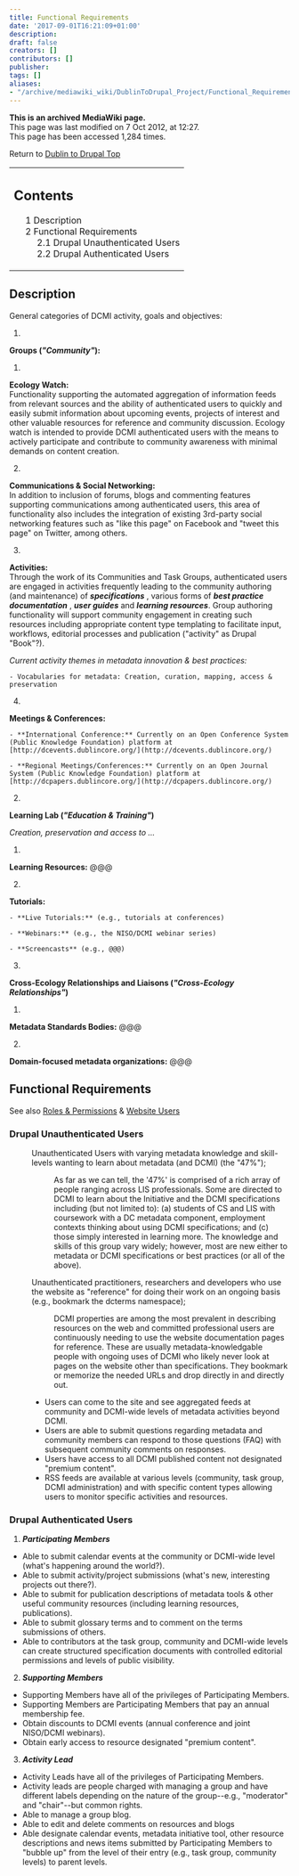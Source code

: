 ```yaml
---
title: Functional Requirements
date: '2017-09-01T16:21:09+01:00'
description: 
draft: false
creators: []
contributors: []
publisher: 
tags: []
aliases:
- "/archive/mediawiki_wiki/DublinToDrupal_Project/Functional_Requirements.html"
---
```


 **This is an archived MediaWiki page.**  
This page was last modified on 7 Oct 2012, at 12:27.  
This page has been accessed 1,284 times.

Return to [Dublin to Drupal Top](/archive/mediawiki_wiki/DublinToDrupal_Project "DublinToDrupal Project")

<table id="toc" class="toc">
  <tr>
    <td>
      <div id="toctitle">
        <h2>Contents</h2>
      </div>
      <ul>
        <li class="toclevel-1 tocsection-1"><a href="#Description"><span class="tocnumber">1</span> <span class="toctext">Description</span></a></li>
        <li class="toclevel-1 tocsection-2">
          <a href="#Functional_Requirements"><span class="tocnumber">2</span> <span class="toctext">Functional Requirements</span></a>
          <ul>
            <li class="toclevel-2 tocsection-3"><a href="#Drupal_Unauthenticated_Users"><span class="tocnumber">2.1</span> <span class="toctext">Drupal Unauthenticated Users</span></a></li>
            <li class="toclevel-2 tocsection-4"><a href="#Drupal_Authenticated_Users"><span class="tocnumber">2.2</span> <span class="toctext">Drupal Authenticated Users</span></a></li>
          </ul>
        </li>
      </ul>
    </td>
  </tr>
</table>


## Description 

General categories of DCMI activity, goals and objectives:

1. 

**Groups (_"Community"_):**

  1. 

**Ecology Watch:**  
Functionality supporting the automated aggregation of information feeds from relevant sources and the ability of authenticated users to quickly and easily submit information about upcoming events, projects of interest and other valuable resources for reference and community discussion. Ecology watch is intended to provide DCMI authenticated users with the means to actively participate and contribute to community awareness with minimal demands on content creation.

  2. 

**Communications & Social Networking:**  
 In addition to inclusion of forums, blogs and commenting features supporting communications among authenticated users, this area of functionality also includes the integration of existing 3rd-party social networking features such as "like this page" on Facebook and "tweet this page" on Twitter, among others.

  3. 

**Activities:**  
 Through the work of its Communities and Task Groups, authenticated users are engaged in activities frequently leading to the community authoring (and maintenance) of **_specifications_** , various forms of **_best practice documentation_** , **_user guides_** and **_learning resources_**. Group authoring functionality will support community engagement in creating such resources including appropriate content type templating to facilitate input, workflows, editorial processes and publication ("activity" as Drupal "Book"?).

_Current activity themes in metadata innovation & best practices:_

    - Vocabularies for metadata: Creation, curation, mapping, access & preservation

  4. 

**Meetings & Conferences:**

    - **International Conference:** Currently on an Open Conference System (Public Knowledge Foundation) platform at [http://dcevents.dublincore.org/](http://dcevents.dublincore.org/)

    - **Regional Meetings/Conferences:** Currently on an Open Journal System (Public Knowledge Foundation) platform at [http://dcpapers.dublincore.org/](http://dcpapers.dublincore.org/)

2. 

**Learning Lab (_"Education & Training"_)**

_Creation, preservation and access to ..._

  1. 

**Learning Resources:** @@@

  2. 

**Tutorials:**

    - **Live Tutorials:** (e.g., tutorials at conferences)

    - **Webinars:** (e.g., the NISO/DCMI webinar series)

    - **Screencasts** (e.g., @@@)

3. 

**Cross-Ecology Relationships and Liaisons (_"Cross-Ecology Relationships"_)**

  1. 

**Metadata Standards Bodies:** @@@

  2. 

**Domain-focused metadata organizations:** @@@

## Functional Requirements 

See also [Roles & Permissions](/index.php?title=DublinToDrupal_Project/Roles&action=edit&redlink=1 "DublinToDrupal Project/Roles (page does not exist)") & [Website Users](/index.php?title=DublinToDrupal_Project/Users&action=edit&redlink=1 "DublinToDrupal Project/Users (page does not exist)")

### Drupal Unauthenticated Users 
<dl>
<dd> Unauthenticated Users with varying metadata knowledge and skill-levels wanting to learn about metadata (and DCMI) (the "47%"); 
<dl><dd> As far as we can tell, the '47%' is comprised of a rich array of people ranging across LIS professionals. Some are directed to DCMI to learn about the Initiative and the DCMI specifications including (but not limited to): (a) students of CS and LIS with coursework with a DC metadata component, employment contexts thinking about using DCMI specifications; and (c) those simply interested in learning more. The knowledge and skills of this group vary widely; however, most are new either to metadata or DCMI specifications or best practices (or all of the above). 
</dd></dl>

</dd>
<dd> Unauthenticated practitioners, researchers and developers who use the website as "reference" for doing their work on an ongoing basis (e.g., bookmark the dcterms namespace); 
<dl><dd> DCMI properties are among the most prevalent in describing resources on the web and committed professional users are continuously needing to use the website documentation pages for reference. These are usually metadata-knowledgable people with ongoing uses of DCMI who likely never look at pages on the website other than specifications. They bookmark or memorize the needed URLs and drop directly in and directly out. 
</dd></dl>

</dd>
</dl>
<dl><dd>
<ul>
<li> Users can come to the site and see aggregated feeds at community and DCMI-wide levels of metadata activities beyond DCMI.
</li>
<li> Users are able to submit questions regarding metadata and community members can respond to those questions (FAQ) with subsequent community comments on responses.
</li>
<li> Users have access to all DCMI published content not designated "premium content".
</li>
<li> RSS feeds are available at various levels (community, task group, DCMI administration) and with specific content types allowing users to monitor specific activities and resources.
</li>
</ul>
</dd></dl>

### Drupal Authenticated Users 

1. ***Participating Members***
  - Able to submit calendar events at the community or DCMI-wide level (what's happening around the world?).
  - Able to submit activity/project submissions (what's new, interesting projects out there?).
  - Able to submit for publication descriptions of metadata tools & other useful community resources (including learning resources, publications).
  - Able to submit glossary terms and to comment on the terms submissions of others.
  - Able to contributors at the task group, community and DCMI-wide levels can create structured specification documents with controlled editorial permissions and levels of public visibility.
2. ***Supporting Members***
  - Supporting Members have all of the privileges of Participating Members.
  - Supporting Members are Participating Members that pay an annual membership fee.
  - Obtain discounts to DCMI events (annual conference and joint NISO/DCMI webinars).
  - Obtain early access to resource designated "premium content".
3. ***Activity Lead***
  - Activity Leads have all of the privileges of Participating Members.
  - Activity leads are people charged with managing a group and have different labels depending on the nature of the group--e.g., "moderator" and "chair"--but common rights. 
  - Able to manage a group blog.
  - Able to edit and delete comments on resources and blogs
  - Able designate calendar events, metadata initiative tool, other resource descriptions and news items submitted by Participating Members to "bubble up" from the level of their entry (e.g., task group, community levels) to parent levels.

